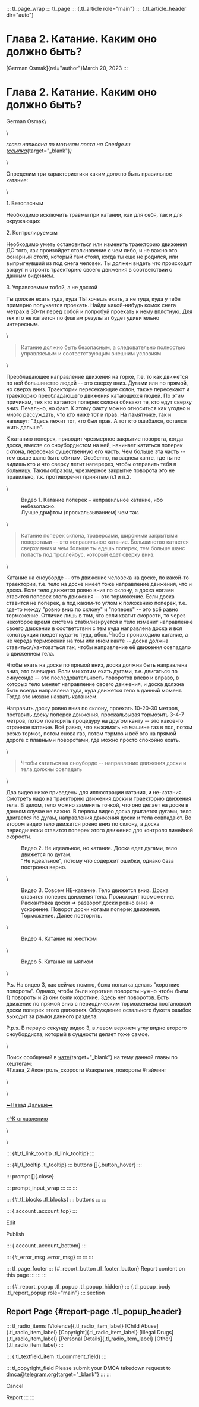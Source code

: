 ::: tl_page_wrap
::: tl_page
::: {.tl_article role="main"}
::: {.tl_article_header dir="auto"}
# Глава 2. Катание. Каким оно должно быть?

[German Osmak]{rel="author"}March 20, 2023
:::

# Глава 2. Катание. Каким оно должно быть? 

German Osmak\

\

*глава написана по мотивам поста на Onedge.ru
(*[*ссылка*](https://onedge.ru/forum/viewtopic.php?f=37&t=4188){target="_blank"}*)*

\

Определим три характеристики каким должно быть правильное катание:

\

1\. Безопасным

Необходимо исключить травмы при катании, как для себя, так и для
окружающих

2\. Контролируемым

Необходимо уметь остановиться или изменить траекторию движения ДО того,
как произойдет столкновение с чем либо, и не важно это фонарный столб,
который там стоял, когда ты еще не родился, или выпрыгнувший из под
снега человек. Ты должен видеть что происходит вокруг и строить
траекторию своего движения в соответствии с данным видением.

3\. Управляемым тобой, а не доской

Ты должен ехать туда, куда ТЫ хочешь ехать, а не туда, куда у тебя
примерно получается проехать. Найди какой-нибудь комок снега метрах в
30-ти перед собой и попробуй проехать к нему вплотную. Для тех кто не
катается по флагам результат будет удивительно интересным.

\

> Катание должно быть безопасным, а следовательно полностью управляемым
> и соответствующим внешним условиям

\

Преобладающее направление движения на горке, т.е. то как движется по ней
большинство людей -- это сверху вниз. Дугами или по прямой, но сверху
вниз. Траектории пересекающие склон, также пересекают и траекторию
преобладающего движения катающихся людей. По этим причинам, тех кто
катается поперек склона сбивают те, кто едут сверху вниз. Печально, но
факт. К этому факту можно относиться как угодно и много рассуждать, что
кто ниже тот и прав. На памятнике, так и напишут: \"Здесь лежит тот, кто
был прав. А тот кто ошибался, остался жить дальше\". 

К катанию поперек, приводит чрезмерное закрытие поворота, когда доска,
вместе со сноубордистом на ней, начинает катиться поперек склона,
пересекая существенную его часть. Чем больше эта часть -- тем выше шанс
быть сбитым. Особенно, на заднем канте, где ты не видишь кто и что
сверху летит наперерез, чтобы отправить тебя в больницу. Таким образом,
чрезмерное закрытие поворота это не правильно, т.к. противоречит
принятым п.1 и п.2.

\

<figure>

<figcaption>Видео 1. Катание поперек – неправильное катание, ибо
небезопасно.<br />
Лучше дрифтом (проскальзыванием) чем так.</figcaption>
</figure>

\

> Катание поперек склона, траверсами, широкими закрытыми поворотами --
> это неправильное катание. Большинство катается сверху вниз и чем
> больше ты едешь поперек, тем больше шанс попасть под троллейбус,
> который едет сверху вниз.

\

Катание на сноуборде -- это движение человека на доске, по какой-то
траектории, т.е. тело на доске имеет тоже направление движения, что и
доска. Если тело движется ровно вниз по склону, а доска ногами ставится
поперек этого движения -- это торможение. Если доска ставится не
поперек, а под каким-то углом к положению поперек, т.е. где-то между
"ровно вниз по склону" и "поперек" -- это всё равно торможение. Отличие
лишь в том, что если хватит скорости, то через некоторое время система
стабилизируется и тело изменит направление своего движении в
соответствии с тем куда направлена доска и вся конструкция поедет
куда-то туда, вбок. Чтобы происходило катание, а не череда торможений на
том или ином канте -- доска должна ставиться/кантоваться так, чтобы
направление её движения совпадало с движением тела.

Чтобы ехать на доске по прямой вниз, доска должна быть направлена вниз,
это очевидно. Если мы хотим ехать дугами, т.е. двигаться по синусоиде --
это последовательность поворотов влево и вправо, в которых тело меняет
направление своего движения, и доска должна быть всегда направлена туда,
куда движется тело в данный момент. Тогда это можно назвать катанием. 

Направить доску ровно вниз по склону, проехать 10-20-30 метров,
поставить доску поперек движения, проскальзывая тормозить 3-4-7 метров,
потом повторить процедуру на другом канту -- это какое-то странное
катание. Всё равно, что выжимать на машине газ в пол, потом резко
тормоз, потом снова газ, потом тормоз и всё это на прямой дороге с
плавными поворотами, где можно просто спокойно ехать.

\

> Чтобы кататься на сноуборде -- направление движения доски и тела
> должны совпадать

\

Два видео ниже приведены для иллюстрации катания, и не-катания. Смотреть
надо на траекторию движения доски и траекторию движения тела. В целом,
тело можно заменить точкой, что оно делает на доске в данном случае не
важно. В первом видео доска двигается дугами, тело двигается по дугам,
направления движения доски и тела совпадают. Во втором видео тело
движется ровно вниз по склону, а доска периодически ставится поперек
этого движения для контроля линейной скорости.

<figure>

<figcaption>Видео 2. Не идеальное, но катание. Доска едет дугами, тело
движется по дугам.<br />
"Не идеальное", потому что содержит ошибки, однако база построена
верно.</figcaption>
</figure>

\

<figure>

<figcaption>Видео 3. Совсем НЕ-катание. Тело движется вниз. Доска
ставится поперек движения тела. Происходит торможение. Раскантовка доски
=&gt; разворот доски ровно вниз =&gt; ускорение. Поворот доски ногами
поперек движения. Торможение. Далее повторить.</figcaption>
</figure>

\

<figure>

<figcaption>Видео 4. Катание на жестком</figcaption>
</figure>

\

<figure>

<figcaption>Видео 5. Катание на мягком</figcaption>
</figure>

\

P.s. На видео 3, как сейчас помню, была попытка делать \"короткие
повороты\". Однако, чтобы были короткие повороты нужно чтобы были 1)
повороты и 2) они были короткие. Здесь нет поворотов. Есть движение по
прямой вниз с периодическим торможением постановкой доски поперек этого
движения. Обсуждение остального букета ошибок выходит за рамки данного
раздела.

P.p.s. В первую секунду видео 3, в левом верхнем углу видно второго
сноубордиста, который в сущности делает тоже самое.

\

Поиск сообщений в
[чате](https://t.me/+Kxb5G1t_JHE3M2Ni){target="_blank"} на тему данной
главы по хештегам:\
#Глава_2 #контроль_скорости #закрытые_повороты #тайминг

\

\

[⬅️Назад](/O-katanii-s-gorki-03-20)
[Дальше➡️](/Kak-nauchit-sebya-kataniyu-na-snouborde-03-20)

[↩️К оглавлению](/two-turns-hist-03-21)

\

<figure>

</figure>

\

::: {#_tl_link_tooltip .tl_link_tooltip}
:::

::: {#_tl_tooltip .tl_tooltip}
::: buttons
[]{.button_hover}
:::

::: prompt
[]{.close}

::: prompt_input_wrap
:::
:::
:::

::: {#_tl_blocks .tl_blocks}
::: buttons
:::
:::

::: {.account .account_top}
:::

Edit

Publish

::: {.account .account_bottom}
:::

::: {#_error_msg .error_msg}
:::
:::
:::

::: tl_page_footer
::: {#_report_button .tl_footer_button}
Report content on this page
:::
:::
:::

::: {#_report_popup .tl_popup .tl_popup_hidden}
::: {.tl_popup_body .tl_report_popup role="main"}
::: section
## Report Page {#report-page .tl_popup_header}

::: tl_radio_items
[Violence]{.tl_radio_item_label} [Child Abuse]{.tl_radio_item_label}
[Copyright]{.tl_radio_item_label} [Illegal Drugs]{.tl_radio_item_label}
[Personal Details]{.tl_radio_item_label} [Other]{.tl_radio_item_label}
:::

::: {.tl_textfield_item .tl_comment_field}
:::

::: tl_copyright_field
Please submit your DMCA takedown request to
[dmca@telegram.org](mailto:dmca@telegram.org?subject=Report%20to%20Telegraph%20page%20%22%D0%93%D0%BB%D0%B0%D0%B2%D0%B0%202.%20%D0%9A%D0%B0%D1%82%D0%B0%D0%BD%D0%B8%D0%B5.%20%D0%9A%D0%B0%D0%BA%D0%B8%D0%BC%20%D0%BE%D0%BD%D0%BE%20%D0%B4%D0%BE%D0%BB%D0%B6%D0%BD%D0%BE%20%D0%B1%D1%8B%D1%82%D1%8C%3F%22&body=Reported%20page%3A%20https%3A%2F%2Ftelegra.ph%2FKakim-dolzhno-byt-katanie-03-20%0A%0A%0A){target="_blank"}
:::
:::

Cancel

Report
:::
:::
